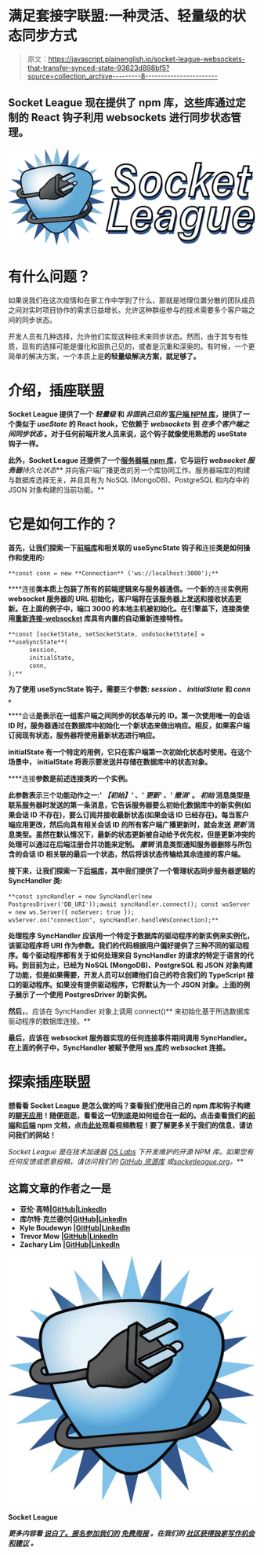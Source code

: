 # 满足套接字联盟:一种灵活、轻量级的状态同步方式

> 原文：<https://javascript.plainenglish.io/socket-league-websockets-that-transfer-synced-state-93623d898bf5?source=collection_archive---------8----------------------->

## Socket League 现在提供了 npm 库，这些库通过定制的 React 钩子利用 websockets 进行同步状态管理。

![](img/0b6d3f08e4d2bdaabf29af56e9d0e73d.png)

# 有什么问题？

如果说我们在这次疫情和在家工作中学到了什么，那就是地理位置分散的团队成员之间对实时项目协作的需求日益增长。允许这种群组参与的技术需要多个客户端之间的同步状态。

开发人员有几种选择，允许他们实现这种技术来同步状态。然而，由于其专有性质，现有的选择可能是僵化和固执己见的，或者是沉重和深奥的。有时候，一个更简单的解决方案，一个本质上是**的轻量级解决方案，就足够了。**

# **介绍，插座联盟**

**Socket League 提供了一个 ***轻量级*** 和 ***非固执己见的*** [客户端 NPM 库](https://www.npmjs.com/package/socket-league-client)，提供了一个类似于 *useState* 的 React hook，它依赖于 ***websockets*** 到 ***在多个客户端之间同步状态*** 。对于任何前端开发人员来说，这个钩子就像使用熟悉的 useState 钩子一样。**

**此外，Socket League 还提供了一个[服务器端 npm 库](https://www.npmjs.com/package/socket-league-server)，它与运行 ***websocket 服务器******持久化状态*** 并向客户端广播更改的另一个库协同工作。服务器端库的构建与数据库选择无关，并且具有为 NoSQL (MongoDB)、PostgreSQL 和内存中的 JSON 对象构建的当前功能。**

# **它是如何工作的？**

**首先，让我们探索一下[前端库](https://www.npmjs.com/package/socket-league-client)和相关联的 **useSyncState** 钩子和**连接**类是如何操作和使用的:**

```
**const conn = new **Connection** ('ws://localhost:3000');**
```

****连接**类本质上包装了所有的前端逻辑来与服务器通信。一个新的**连接**实例用 websocket 服务器的 URL 初始化，客户端将在该服务器上发送和接收状态更新。在上面的例子中，端口 3000 的本地主机被初始化。在引擎盖下，**连接**类使用[重新连接-websocket](https://www.npmjs.com/package/reconnecting-websocket) 库具有内置的自动重新连接特性。**

```
**const [socketState, setSocketState, undoSocketState] = **useSyncState**(
      session,
      initialState,
      conn,
);**
```

**为了使用 **useSyncState** 钩子，需要三个参数: ***session*** 、 ***initialState*** 和 ***conn*** 。**

****会话**是表示在一组客户端之间同步的状态单元的 ID。第一次使用唯一的会话 ID 时，服务器通过在数据库中初始化一个新状态来做出响应。相反，如果客户端订阅现有状态，服务器将使用最新状态进行响应。**

****initialState** 有一个特定的用例，它只在客户端第一次初始化状态时使用。在这个场景中， **initialState** 将表示要发送并存储在数据库中的状态对象。**

****连接**参数是前述连接类的一个实例。**

**此参数表示三个功能动作之一:' ***【初始】'*** 、' ***更新'*** 、' ***撤消'*** 。 ***初始*** 消息类型是联系服务器时发送的第一条消息，它告诉服务器要么初始化数据库中的新实例(如果会话 ID 不存在)，要么订阅并接收最新状态(如果会话 ID 已经存在)。每当客户端应用更改，然后向具有相关会话 ID 的所有客户端广播更新时，就会发送 ***更新*** 消息类型。虽然在默认情况下，最新的状态更新被自动给予优先权，但是更新冲突的处理可以通过在后端注册合并功能来定制。 ***撤销*** 消息类型通知服务器删除与所包含的会话 ID 相关联的最后一个状态，然后将该状态传输给其余连接的客户端。**

**接下来，让我们探索一下[后端库](https://www.npmjs.com/package/socket-league-server)，其中我们提供了一个管理状态同步服务器逻辑的 **SyncHandler** 类:**

```
**const syncHandler = new SyncHandler(new PostgresDriver('DB_URI'));await syncHandler.connect(); const wsServer = new ws.Server({ noServer: true });
wsServer.on("connection", syncHandler.handleWsConnection);**
```

**处理程序 **SyncHandler** 应该用一个特定于数据库的驱动程序的新实例来实例化，该驱动程序将 URI 作为参数。我们的代码根据用户偏好提供了三种不同的驱动程序。每个驱动程序都有关于如何处理来自 SyncHandler 的请求的特定于语言的代码。到目前为止，已经为 NoSQL (MongoDB)、PostgreSQL 和 JSON 对象构建了功能，但是如果需要，开发人员可以创建他们自己的符合我们的 TypeScript 接口的驱动程序。如果没有提供驱动程序，它将默认为一个 JSON 对象。上面的例子展示了一个使用 PostgresDriver 的新实例。**

**然后，**。应该在 SyncHandler 对象上调用 connect()** 来初始化基于所选数据库驱动程序的数据库连接。**

**最后，应该在 websocket 服务器实现的任何连接事件期间调用 SyncHandler。在上面的例子中，SyncHandler 被赋予使用 [ws 库](https://www.npmjs.com/package/ws)的 websocket 连接。**

# **探索插座联盟**

**想看看 Socket League 是怎么做的吗？查看我们使用自己的 npm 库和钩子构建的[聊天应用](https://github.com/oslabs-beta/SocketLeague/tree/dev/echo-server-electron)！随便逛逛，看看这一切到底是如何组合在一起的。点击查看我们的[前端](https://www.npmjs.com/package/socket-league-client)和[后端](https://www.npmjs.com/package/socket-league-server) npm 文档，点击[此处](https://www.youtube.com/watch?v=iNiKbPLECRY)观看视频教程！要了解更多关于我们的信息，请访问我们的网站！**

***Socket League 是在技术加速器* [*OS Labs*](https://opensourcelabs.io/) *下开发维护的开源 NPM 库。如果您有任何反馈或愿意投稿，请访问我们的* [*GitHub 资源库*](https://github.com/oslabs-beta/SocketLeague) *或*[*socketleague.org*](https://www.socketleague.org/)*。***

## **这篇文章的作者之一是**

*   **亚伦·高特|[GitHub](https://github.com/AaronJGaut)|[LinkedIn](https://www.linkedin.com/in/aarongaut/)**
*   **库尔特·克兰德尔|[GitHub](https://github.com/KCrandall6)|[LinkedIn](https://www.linkedin.com/in/kurtcrandall/)**
*   **Kyle Boudewyn |[GitHub](https://github.com/KyleBoudewyn)|[LinkedIn](https://www.linkedin.com/in/kyleboudewyn/)**
*   **Trevor Mow |[GitHub](https://github.com/tmow12)|[LinkedIn](https://www.linkedin.com/in/trevormow/)**
*   **Zachary Lim |[GitHub](https://github.com/lzzhengyi)|[LinkedIn](https://www.linkedin.com/in/zachary-zhengyi-lim/)**

**![](img/78cdd9b104ffeaa45a02942a24b44067.png)**

**Socket League**

***更多内容看* [***说白了。报名参加我们的***](http://plainenglish.io/) **[***免费周报***](http://newsletter.plainenglish.io/) *。在我们的* [***社区获得独家写作机会和建议***](https://discord.gg/GtDtUAvyhW) *。*****